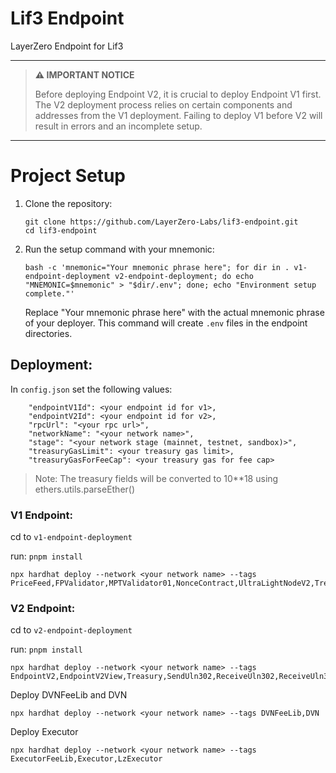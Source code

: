 # Lif3 Endpoint
LayerZero Endpoint for Lif3

---

> **⚠️ IMPORTANT NOTICE**
> 
> Before deploying Endpoint V2, it is crucial to deploy Endpoint V1 first. The V2 deployment process relies on certain components and addresses from the V1 deployment. Failing to deploy V1 before V2 will result in errors and an incomplete setup.

---

# Project Setup

1. Clone the repository:
   ```
   git clone https://github.com/LayerZero-Labs/lif3-endpoint.git
   cd lif3-endpoint
   ```

2. Run the setup command with your mnemonic:
   ```
   bash -c 'mnemonic="Your mnemonic phrase here"; for dir in . v1-endpoint-deployment v2-endpoint-deployment; do echo "MNEMONIC=$mnemonic" > "$dir/.env"; done; echo "Environment setup complete."'
   ```

   Replace "Your mnemonic phrase here" with the actual mnemonic phrase of your deployer. This command will create `.env` files in the endpoint directories.

## Deployment:

In `config.json` set the following values:
```
    "endpointV1Id": <your endpoint id for v1>,
    "endpointV2Id": <your endpoint id for v2>,
    "rpcUrl": "<your rpc url>",
    "networkName": "<your network name>",
    "stage": "<your network stage (mainnet, testnet, sandbox)>",
    "treasuryGasLimit": <your treasury gas limit>,
    "treasuryGasForFeeCap": <your treasury gas for fee cap>
```
> Note: The treasury fields will be converted to 10**18 using ethers.utils.parseEther()

### V1 Endpoint:
cd to `v1-endpoint-deployment`

run:
`pnpm install`

```
npx hardhat deploy --network <your network name> --tags PriceFeed,FPValidator,MPTValidator01,NonceContract,UltraLightNodeV2,TreasuryV2,RelayerV2
```

### V2 Endpoint:
cd to `v2-endpoint-deployment`

run:
`pnpm install`

```
npx hardhat deploy --network <your network name> --tags EndpointV2,EndpointV2View,Treasury,SendUln302,ReceiveUln302,ReceiveUln302View,TreasuryFeeHandler,SendUln301,ReceiveUln301,ReceiveUln301View,PriceFeed
```
Deploy DVNFeeLib and DVN
```
npx hardhat deploy --network <your network name> --tags DVNFeeLib,DVN
```
Deploy Executor
```
npx hardhat deploy --network <your network name> --tags ExecutorFeeLib,Executor,LzExecutor
```